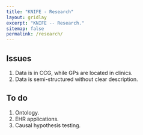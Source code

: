 ```yaml
---
title: "KNIFE - Research"
layout: gridlay
excerpt: "KNIFE -- Research."
sitemap: false
permalink: /research/
---
```





## Issues
1. Data is in CCG, while GPs are located in clinics.
2. Data is semi-structured without clear description.



## To do
1. Ontology.
2. EHR applications.
3. Causal hypothesis testing.

